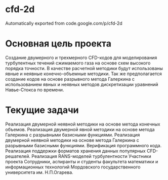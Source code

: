 # cfd-2d
Automatically exported from code.google.com/p/cfd-2d

# Основная цель проекта

Создание двумерного и трехмерного CFD-кодов для моделирования турбулентных течений сжимаемого газа на основе схем высокого порядка точности. В качестве расчетной методики будут использованы явные и неявные конечно-объемные методики. Так же предполагается создание кодов на основе разрывного метода Галеркина с использованием явных и неявных методов дискретизации уравнений Навье-Стокса по времени.


# Текущие задачи

Реализация двумерной неявной методики на основе метода конечных объемов.
Реализация двумерной явной методики на основе метода Галеркина с разрывными базисными функциями.
Реализация двумерной неявной методики на основе метода Галеркина с разрывными базисными функциями.
Верификация программного кода.
Реализация поддержки форматов хранения данных популярных CFD-решателей.
Реализация RANS-моделей турбулентности
Участники проекта
Сотрудники, аспиранты и студенты факультета математики и информационных технологий Мордовского государственного университета им. Н.П.Огарева.
